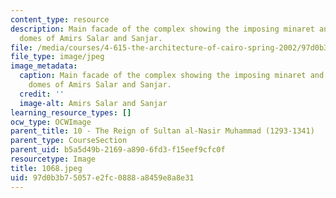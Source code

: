 ```yaml
---
content_type: resource
description: Main facade of the complex showing the imposing minaret and the two unequal
  domes of Amirs Salar and Sanjar.
file: /media/courses/4-615-the-architecture-of-cairo-spring-2002/97d0b3b75057e2fc0888a8459e8a8e31_1068.jpeg
file_type: image/jpeg
image_metadata:
  caption: Main facade of the complex showing the imposing minaret and the two unequal
    domes of Amirs Salar and Sanjar.
  credit: ''
  image-alt: Amirs Salar and Sanjar
learning_resource_types: []
ocw_type: OCWImage
parent_title: 10 - The Reign of Sultan al-Nasir Muhammad (1293-1341)
parent_type: CourseSection
parent_uid: b5a5d49b-2169-a890-6fd3-f15eef9cfc0f
resourcetype: Image
title: 1068.jpeg
uid: 97d0b3b7-5057-e2fc-0888-a8459e8a8e31
---
```

